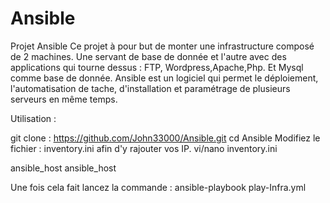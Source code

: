# Ansible
Projet Ansible
Ce projet à pour but de monter une infrastructure composé de 2 machines. Une servant de base de donnée et l'autre avec des applications qui tourne dessus :
FTP, Wordpress,Apache,Php. Et Mysql comme base de donnée.
Ansible est un logiciel qui permet le déploiement, l'automatisation de tache, d'installation et paramétrage de plusieurs serveurs en même temps.

Utilisation : 

git clone : https://github.com/John33000/Ansible.git
cd Ansible
Modifiez le fichier : inventory.ini afin d'y rajouter vos IP.
vi/nano inventory.ini

ansible_host <IP>
ansible_host <IP>

Une fois cela fait lancez la commande : ansible-playbook play-Infra.yml
